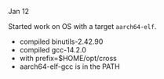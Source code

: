 Jan 12

Started work on OS with a target `aarch64-elf`.

- compiled binutils-2.42.90
- compiled gcc-14.2.0
- with prefix=$HOME/opt/cross
- aarch64-elf-gcc is in the PATH
